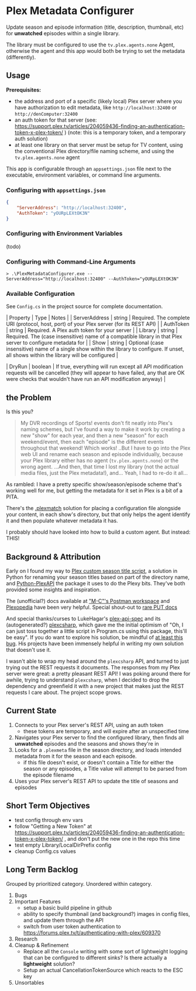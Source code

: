 # Plex Metadata Configurer

Update season and episode information (title, description, thumbnail, etc) for **unwatched** episodes within a single library.

The library must be configured to use the `tv.plex.agents.none` Agent, otherwise the agent and this app would both be trying to set the metadata (differently).

## Usage
**Prerequisites:** 
  - the address and port of a specific (likely local) Plex server where you have authorization to edit metadata, like `http://localhost:32400` or `http://denComputer:32400`
  - an auth token for that server (see: https://support.plex.tv/articles/204059436-finding-an-authentication-token-x-plex-token/ ) (note: this is a temporary token, and a temporary auth solution)
  - at least one library on that server must be setup for TV content, using the conventional Plex directory/file naming scheme, and using the `tv.plex.agents.none` agent
  
This app is configurable through an `appsettings.json` file next to the executable, environment variables, or command line arguments.


### Configuring with `appsettings.json`
```json
{
	"ServerAddress": "http://localhost:32400",
	"AuthToken": "yOURpLEXtOK3N"
}
```

### Configuring with Environment Variables
(todo)

### Configuring with Command-Line Arguments
```
> .\PlexMetadataConfigurer.exe --ServerAddress="http://localhost:32400" --AuthToken="yOURpLEXtOK3N"
```

### Available Configuration
See `Config.cs` in the project source for complete documentation.

| Property | Type | Notes |
| ServerAddress | string | Required. The complete URI (protocol, host, port) of your Plex server (for its REST API) |
| AuthToken | string | Required. A Plex auth token for your server |
| Library | string | Required. The (case insensitive) name of a compatible library in that Plex server to configure metadata for |
| Show | string | Optional (case insensitive) name of a single show  within the library to configure. If unset, all shows within the library will be configured |

| DryRun | boolean | If true, everything will run except all API modification requests will be cancelled  (they will appear to have failed, any that are OK were checks that wouldn't have run an API modification anyway) |


## the Problem

Is this you?

> My DVR recordings of Sports! events don't fit neatly into Plex's naming schemes, but I've found a way to make it work by creating a new "show" for each year, and then a new "season" for each weekend/event, then each "episode" is the different events throughout that weekend! Which works! ..But I have to go into the Plex web UI and rename each season and episode individually, because your Plex library either has no agent (`tv.plex.agents.none`) or the wrong agent. ...And then, that time I lost my library (not the actual media files, just the Plex metadata!), and... Yeah, I had to re-do it all...

As rambled: I have a pretty specific show/season/episode scheme that's working well for me, but getting the metadata for it set in Plex is a bit of a PITA. 

There's the [.plexmatch](https://support.plex.tv/articles/plexmatch/) solution for placing a configuration file alongside your content, in each show's directory, but that only helps the agent identify it and then populate whatever metadata it has.

I probably should have looked into how to build a custom agent. But instead: THIS!


## Background & Attribution
Early on I found my way to [Plex custom season title script](https://web.archive.org/web/20230102221830/https://pastebin.com/qMVCp4Cv), a solution in Python for renaming your season titles based on part of the directory name, and [Python-PlexAPI](https://github.com/pkkid/python-plexapi) the package it uses to do the Plexy bits. They've both provided some insights and inspiration.

The (unofficial?) docs available at ["M-C"'s Postman workspace](https://www.postman.com/fyvekatz/m-c-s-public-workspace/request/6gfy9hu/update-movie-details) and [Plexopedia](https://www.plexopedia.com/plex-media-server/api/library/details/) have been very helpful. Special shout-out to [rare PUT docs](https://www.postman.com/fyvekatz/m-c-s-public-workspace/request/6gfy9hu/update-movie-details)

And special thanks/curses to LukeHagar's [plex-api-spec](https://github.com/LukeHagar/plex-api-spec) and its (autogenerated?) [plexcsharp](https://github.com/LukeHagar/plexcsharp), which gave me the initial optimism of "Oh, I can just toss together a little script in Program.cs using this package, this'll be easy". If you do want to explore his solution, be mindful of [at least this bug](https://github.com/LukeHagar/plexcsharp/issues/10). His projects have been immensely helpful in writing my own solution that doesn't use it.

I wasn't able to wrap my head around the `plexcsharp` API, and turned to just trying out the REST requests it documents. The responses from my Plex server were great: a pretty pleasant REST API! I was poking around there for awhile, trying to understand `plexcsharp`, when I decided to drop the dependency and greenfield it with a new project that makes just the REST requests I care about. The project scope grows.

## Current State

1. Connects to your Plex server's REST API, using an auth token
	- these tokens are temporary, and will expire after an unspecified time
2. Navigates your Plex server to find the configured library, then finds all **unwatched** episodes and the seasons and shows they're in
3. Looks for a `.plexmeta` file in the season directory, and loads intended metadata from it for the season and each episode.
	- if this file doesn't exist, or doesn't contain a Title for either the season or any episodes, a Title value will attempt to be parsed from the episode filename
4. Uses your Plex server's REST API to update the title of seasons and episodes

## Short Term Objectives
- test config through env vars
- follow "Getting a New Token" at https://support.plex.tv/articles/204059436-finding-an-authentication-token-x-plex-token/ , and don't put the new one in the repo this time
- test empty Library/LocalDirPrefix config
- cleanup Config.cs values


## Long Term Backlog
Grouped by prioritized category. Unordered within category.

1. Bugs
2. Important Features
	- setup a basic build pipeline in github
	- ability to specify thumbnail (and background?) images in config files, and update them through the API
	- switch from user token authentication to https://forums.plex.tv/t/authenticating-with-plex/609370
3. Research
4. Cleanup & Refinement
	- Replace all the `Console` writing with some sort of lightweight logging that can be configured to different sinks? Is there actually a **lightweight** solution?
	- Setup an actual CancellationTokenSource which reacts to the ESC key
5. Unsortables
